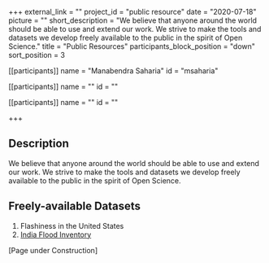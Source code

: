 +++
external_link = ""
project_id = "public resource"
date = "2020-07-18"
picture = ""
short_description = "We believe that anyone around the world should be able to use and extend our work. We strive to make the tools and datasets we develop freely available to the public in the spirit of Open Science."
title = "Public Resources"
participants_block_position = "down"
sort_position = 3


[[participants]]
    name = "Manabendra Saharia"
    id = "msaharia"

[[participants]]
    name = ""
    id = ""

[[participants]]
    name = ""
    id = ""

+++
## Description

We believe that anyone around the world should be able to use and extend our work. We strive to make the tools and datasets we develop freely available to the public in the spirit of Open Science.


## Freely-available Datasets
1. Flashiness in the United States
3. [India Flood Inventory](https://eartharxiv.org/repository/view/1722/)

[Page under Construction]
